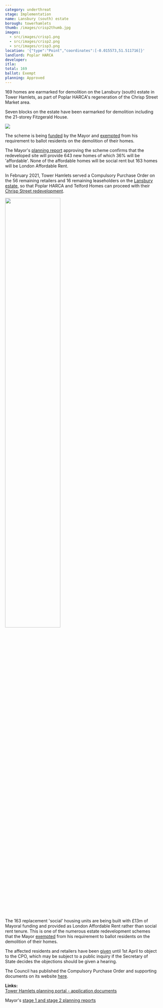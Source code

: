 ```yaml
---
category: underthreat
stage: Implementation 
name: Lansbury (south) estate 
borough: towerhamlets 
thumb: /images/crisp2thumb.jpg
images:
  - src/images/crisp1.png
  - src/images/crisp2.png
  - src/images/crisp3.png
location: '{"type":"Point","coordinates":[-0.015573,51.511716]}'
landlord: Poplar HARCA
developer:
itla:
total: 169
ballot: Exempt
planning: Approved
---
```

169 homes are earmarked for demolition on the Lansbury (south) estate in Tower Hamlets, as part of Poplar HARCA's regeneration of the Chrisp Street Market area.

Seven blocks on the estate have been earmarked for demolition including the 21-storey Fitzgerald House.

<img src="/images/chrispstreetschedule.png" class="img-thumbnail rounded img-fluid">

The scheme is being [funded](/approved/funding) by the Mayor and [exempted](/approved/ballotexemptions) from his requirement to ballot residents on the demolition of their homes.

The Mayor's [planning report](https://www.london.gov.uk/sites/default/files/public%3A//public%3A//PAWS/media_id_460890///chrisp_street_market_report.pdf) approving the scheme confirms that the redeveloped site will provide 643 new homes of which 36% will be 'affordable'. None of the affordable homes will be social rent but 163 homes will be London Affordable Rent.

In February 2021, Tower Hamlets served a Compulsory Purchase Order on the 56 remaining retailers and 16 remaining leaseholders on the [Lansbury estate](https://estatewatch.london/estates/towerhamlets/lansbury/), so that Poplar HARCA and Telford Homes can proceed with their [Chrisp Street redevelopment](https://www.poplarharca.co.uk/new-homes-regeneration/development-projects/project/chrisp-street-market/).

<img src="https://estatewatch.london/images/crisp2.png" class="img-fluid rounded img-thumbnail" width="60%">

The 163 replacement 'social' housing units are being built with £13m of Mayoral funding and provided as London Affordable Rent rather than social rent tenure. This is one of the numerous estate redevelopment schemes that the Mayor [exempted](https://estatewatch.london/approved/ballotexemptions) from his requirement to ballot residents on the demolition of their homes.

The affected residents and retailers have been [given](https://www.towerhamlets.gov.uk/Documents/Chrisp-St-CPO/D26.-Signed-Site-Notice-02.02.2021.pdf) until 1st April to object to the CPO, which may be subject to a public inquiry if the Secretary of State decides the objections should be given a hearing.

The Council has published the Compulsory Purchase Order and supporting documents on its website [here](https://www.towerhamlets.gov.uk/News_events/2021/February-2021/Chrisp-Street-CPO.aspx).


__Links:__  
[Tower Hamlets planning portal - application documents](https://development.towerhamlets.gov.uk/online-applications/applicationDetails.do?activeTab=documents&keyVal=DCAPR_118254)

Mayor's [stage 1 and stage 2 planning reports](https://www.london.gov.uk/sites/default/files/public%3A//public%3A//PAWS/media_id_460890///chrisp_street_market_report.pdf)
